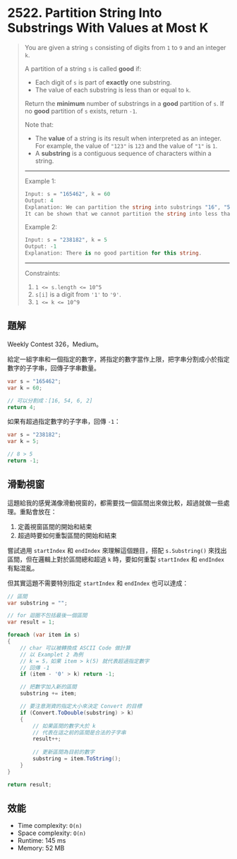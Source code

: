 ﻿# 2522. Partition String Into Substrings With Values at Most K

> You are given a string `s` consisting of digits from `1` to `9` and an integer `k`.
> 
> A partition of a string `s` is called **good** if:
> 
> - Each digit of `s` is part of **exactly** one substring.
> - The value of each substring is less than or equal to `k`.
> 
> Return the **minimum** number of substrings in a **good** partition of `s`. If no **good** partition of `s` exists, return `-1`.
> 
> Note that:
> 
> - The **value** of a string is its result when interpreted as an integer. For example, the value of `"123"` is `123` and the value of `"1"` is `1`.
> - A **substring** is a contiguous sequence of characters within a string.
> 
> 
> ---
> Example 1:
> ```csharp
> Input: s = "165462", k = 60
> Output: 4
> Explanation: We can partition the string into substrings "16", "54", "6", and "2". Each substring has a value less than or equal to k = 60.
> It can be shown that we cannot partition the string into less than 4 substrings.
> ```
> Example 2:
> ```csharp
> Input: s = "238182", k = 5
> Output: -1
> Explanation: There is no good partition for this string.
> ```
> 
> ---
> Constraints:
> 
> 1. `1 <= s.length <= 10^5`
> 2. `s[i]` is a digit from `'1'` to `'9'`.
> 3. `1 <= k <= 10^9`

## 題解

Weekly Contest 326，Medium。

給定一組字串和一個指定的數字，將指定的數字當作上限，把字串分割成小於指定數字的子字串，回傳子字串數量。
```csharp
var s = "165462";
var k = 60;

// 可以分割成：[16, 54, 6, 2]
return 4;
```

如果有超過指定數字的子字串，回傳 `-1`：
```csharp
var s = "238182";
var k = 5;

// 8 > 5
return -1;
```

## 滑動視窗
這題給我的感覺滿像滑動視窗的，都需要找一個區間出來做比較，超過就做一些處理。重點會放在：
1. 定義視窗區間的開始和結束
2. 超過時要如何重製區間的開始和結束

嘗試過用 `startIndex` 和 `endIndex` 來理解這個題目，搭配 `s.Substring()` 來找出區間，但在邏輯上對於區間總和超過 `k` 時，要如何重製 `startIndex` 和 `endIndex` 有點混亂。

但其實這題不需要特別指定 `startIndex` 和 `endIndex` 也可以達成：

```csharp
// 區間
var substring = "";

// for 迴圈不包括最後一個區間
var result = 1;

foreach (var item in s)
{
    // char 可以被轉換成 ASCII Code 做計算
    // 以 Examplet 2 為例
    // k = 5，如果 item > k(5) 就代表超過指定數字
    // 回傳 -1
    if (item - '0' > k) return -1;

    // 把數字加入新的區間
    substring += item;

    // 要注意測資的指定大小來決定 Convert 的目標
    if (Convert.ToDouble(substring) > k)
    {
        // 如果區間的數字大於 k
        // 代表在這之前的區間是合法的子字串
        result++;
        
        // 更新區間為目前的數字
        substring = item.ToString();
    }
}

return result;
```

## 效能
- Time complexity: `O(n)`
- Space complexity: `O(n)`
- Runtime: 145 ms
- Memory: 52 MB